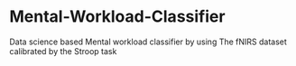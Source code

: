 # Mental-Workload-Classifier
Data science based Mental workload classifier by using The fNIRS dataset calibrated by the Stroop task
